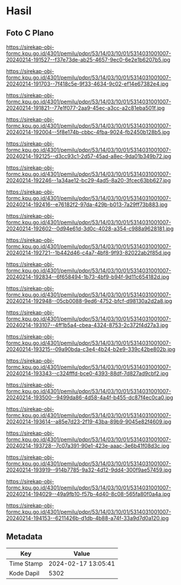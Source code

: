 # Hasil

## Foto C Plano

https://sirekap-obj-formc.kpu.go.id/4301/pemilu/pdpr/53/14/03/10/01/5314031001007-20240214-191527--f37e73de-ab25-4657-9ec0-6e2e1b6207b5.jpg

https://sirekap-obj-formc.kpu.go.id/4301/pemilu/pdpr/53/14/03/10/01/5314031001007-20240214-191703--7f418c5e-9f33-4634-9c02-ef14e67382e4.jpg

https://sirekap-obj-formc.kpu.go.id/4301/pemilu/pdpr/53/14/03/10/01/5314031001007-20240214-191821--77e1f077-2aa9-45ec-a3cc-a2c81eba501f.jpg

https://sirekap-obj-formc.kpu.go.id/4301/pemilu/pdpr/53/14/03/10/01/5314031001007-20240214-192004--5f8e174b-cbbc-4fba-9024-fb2450b128b5.jpg

https://sirekap-obj-formc.kpu.go.id/4301/pemilu/pdpr/53/14/03/10/01/5314031001007-20240214-192125--d3cc93c1-2d57-45ad-a8ec-9da01b349b72.jpg

https://sirekap-obj-formc.kpu.go.id/4301/pemilu/pdpr/53/14/03/10/01/5314031001007-20240214-192246--1a34ae12-bc29-4ad5-8a20-3fcec63bb627.jpg

https://sirekap-obj-formc.kpu.go.id/4301/pemilu/pdpr/53/14/03/10/01/5314031001007-20240214-192416--e76182f2-97da-429b-b013-7a29ff73b883.jpg

https://sirekap-obj-formc.kpu.go.id/4301/pemilu/pdpr/53/14/03/10/01/5314031001007-20240214-192602--0d94e61d-3d0c-4028-a354-c988a9628181.jpg

https://sirekap-obj-formc.kpu.go.id/4301/pemilu/pdpr/53/14/03/10/01/5314031001007-20240214-192721--1b442d46-c4a7-4bf8-9f93-82022ab2f85d.jpg

https://sirekap-obj-formc.kpu.go.id/4301/pemilu/pdpr/53/14/03/10/01/5314031001007-20240214-192834--6f658494-1b73-4bf9-b94f-9d11c654182d.jpg

https://sirekap-obj-formc.kpu.go.id/4301/pemilu/pdpr/53/14/03/10/01/5314031001007-20240214-192948--05cb0088-9ed6-4752-bfcf-d98130a2d2a8.jpg

https://sirekap-obj-formc.kpu.go.id/4301/pemilu/pdpr/53/14/03/10/01/5314031001007-20240214-193107--4ff1b5a4-cbea-4324-8753-2c372f4d27a3.jpg

https://sirekap-obj-formc.kpu.go.id/4301/pemilu/pdpr/53/14/03/10/01/5314031001007-20240214-193215--09a90bda-c3e4-4b24-b2e9-339c42be802b.jpg

https://sirekap-obj-formc.kpu.go.id/4301/pemilu/pdpr/53/14/03/10/01/5314031001007-20240214-193343--c324fffd-bce0-4393-88df-7d827ad9cbf2.jpg

https://sirekap-obj-formc.kpu.go.id/4301/pemilu/pdpr/53/14/03/10/01/5314031001007-20240214-193500--9499da86-4d58-4a4f-b455-dc87f4ec0ca0.jpg

https://sirekap-obj-formc.kpu.go.id/4301/pemilu/pdpr/53/14/03/10/01/5314031001007-20240214-193614--a85e7d23-2f19-43ba-89b9-9045e82f4609.jpg

https://sirekap-obj-formc.kpu.go.id/4301/pemilu/pdpr/53/14/03/10/01/5314031001007-20240214-193728--7c07a391-90e1-423e-aaac-3e6b41f08d3c.jpg

https://sirekap-obj-formc.kpu.go.id/4301/pemilu/pdpr/53/14/03/10/01/5314031001007-20240214-193919--914b7785-9a32-4d12-9dd4-300f9ae57459.jpg

https://sirekap-obj-formc.kpu.go.id/4301/pemilu/pdpr/53/14/03/10/01/5314031001007-20240214-194029--49a9fb10-f57b-4d40-8c08-565fa80f0a4a.jpg

https://sirekap-obj-formc.kpu.go.id/4301/pemilu/pdpr/53/14/03/10/01/5314031001007-20240214-194153--6211426b-d1db-4b88-a74f-33a9d7d0a120.jpg


## Metadata

| Key        | Value               |
| ---------- | ------------------- |
| Time Stamp | 2024-02-17 13:05:41 |
| Kode Dapil | 5302                |



